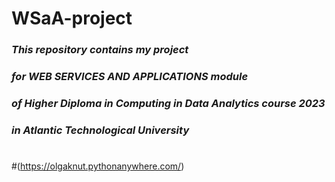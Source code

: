 # **WSaA-project**
### *This repository contains my project* 
### *for WEB SERVICES AND APPLICATIONS module* 
### *of Higher Diploma in Computing in Data Analytics course 2023* 
### *in Atlantic Technological University*
#
#

#(https://olgaknut.pythonanywhere.com/)